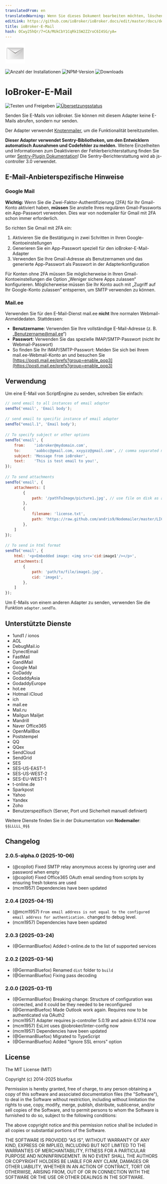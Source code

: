 ```yaml
---
translatedFrom: en
translatedWarning: Wenn Sie dieses Dokument bearbeiten möchten, löschen Sie bitte das Feld "translationsFrom". Andernfalls wird dieses Dokument automatisch erneut übersetzt
editLink: https://github.com/ioBroker/ioBroker.docs/edit/master/docs/de/adapterref/iobroker.email/README.md
title: ioBroker-E-Mail
hash: OCwy25hQr/7+CA/MUkCbY1CqRk1SW2ZZroC6I4SG/yA=
---
```

![Logo](../../../en/adapterref/iobroker.email/admin/email.png)

![Anzahl der Installationen](http://iobroker.live/badges/email-stable.svg)
![NPM-Version](http://img.shields.io/npm/v/iobroker.email.svg)
![Downloads](https://img.shields.io/npm/dm/iobroker.email.svg)

# IoBroker-E-Mail
![Testen und Freigeben](https://github.com/ioBroker/ioBroker.email/workflows/Test%20and%20Release/badge.svg) [![Übersetzungsstatus](https://weblate.iobroker.net/widgets/adapters/-/email/svg-badge.svg)](https://weblate.iobroker.net/engage/adapters/?utm_source=widget)

Senden Sie E-Mails von ioBroker. Sie können mit diesem Adapter keine E-Mails abrufen, sondern nur senden.

Der Adapter verwendet [Knotenmailer](https://github.com/nodemailer/nodemailer), um die Funktionalität bereitzustellen.

**Dieser Adapter verwendet Sentry-Bibliotheken, um den Entwicklern automatisch Ausnahmen und Codefehler zu melden.** Weitere Einzelheiten und Informationen zum Deaktivieren der Fehlerberichterstattung finden Sie unter [Sentry-Plugin Dokumentation](https://github.com/ioBroker/plugin-sentry#plugin-sentry)! Die Sentry-Berichterstattung wird ab js-controller 3.0 verwendet.

## E-Mail-Anbieterspezifische Hinweise
### Google Mail
**Wichtig:** Wenn Sie die Zwei-Faktor-Authentifizierung (2FA) für Ihr Gmail-Konto aktiviert haben, **müssen** Sie anstelle Ihres regulären Gmail-Passworts ein App-Passwort verwenden. Dies war von nodemailer für Gmail mit 2FA schon immer erforderlich.

So richten Sie Gmail mit 2FA ein:

1. Aktivieren Sie die Bestätigung in zwei Schritten in Ihren Google-Kontoeinstellungen
2. Generieren Sie ein App-Passwort speziell für den ioBroker-E-Mail-Adapter
3. Verwenden Sie Ihre Gmail-Adresse als Benutzernamen und das generierte App-Passwort als Passwort in der Adapterkonfiguration

Für Konten ohne 2FA müssen Sie möglicherweise in Ihren Gmail-Kontoeinstellungen die Option „Weniger sichere Apps zulassen“ konfigurieren. Möglicherweise müssen Sie Ihr Konto auch mit „Zugriff auf Ihr Google-Konto zulassen“ entsperren, um SMTP verwenden zu können.

### Mail.ee
Verwenden Sie für den E-Mail-Dienst mail.ee **nicht** Ihre normalen Webmail-Anmeldedaten. Stattdessen:

- **Benutzername**: Verwenden Sie Ihre vollständige E-Mail-Adresse (z. B. „Benutzername@mail.ee“)
- **Passwort**: Verwenden Sie das spezielle IMAP/SMTP-Passwort (nicht Ihr Webmail-Passwort)
- So finden Sie Ihr IMAP/SMTP-Passwort: Melden Sie sich bei Ihrem mail.ee-Webmail-Konto an und besuchen Sie [https://posti.mail.ee/prefs?group=enable_pop3](https://posti.mail.ee/prefs?group=enable_pop3)

## Verwendung
Um eine E-Mail von ScriptEngine zu senden, schreiben Sie einfach:

```js
// send email to all instances of email adapter
sendTo('email', 'Email body');

// send email to specific instance of email adapter
sendTo("email.1", 'Email body');

// To specify subject or other options
sendTo('email', {
    from:    'iobroker@mydomain.com',
    to:      'aabbcc@gmail.com, xxyyzz@gmail.com', // comma separated multiple recipients.
    subject: 'Message from ioBroker',
    text:    'This is test email to you!',
});

// To send attachments
sendTo('email', {
    attachments: [
        {
            path: '/pathToImage/picture1.jpg', // use file on disk as attachment
        },
        {
            filename: 'license.txt',
            path: 'https://raw.github.com/andris9/Nodemailer/master/LICENSE', // use URL as an attachment
        },
    ]
});

// To send in html format
sendTo('email', {
    html: '<p>Embedded image: <img src='cid:image1'/></p>',
    attachments:[
        {
            path: 'path/to/file/image1.jpg',
            cid: 'image1',
        },
    ]
});
```

Um E-Mails von einem anderen Adapter zu senden, verwenden Sie die Funktion `adapter.sendTo`.

## Unterstützte Dienste
- 1und1 / ionos
- AOL
- DebugMail.io
- DynectEmail
- FastMail
- GandiMail
- Google Mail
- GoDaddy
- GodaddyAsia
- GodaddyEurope
- hot.ee
- Hotmail
iCloud
- ich
- mail.ee
- Mail.ru
- Mailgun
Mailjet
- Mandrill
- Naver
Office365
- OpenMailBox
- Poststempel
- QQ
- QQex
- SendCloud
- SendGrid
- SES
- SES-US-EAST-1
- SES-US-WEST-2
- SES-EU-WEST-1
- t-online.de
- Sparkpost
- Yahoo
- Yandex
- Zoho
- Benutzerspezifisch (Server, Port und Sicherheit manuell definiert)

Weitere Dienste finden Sie in der Dokumentation von **Nodemailer**: `§§LLLLL_0§§`

## Changelog
<!--
  Placeholder for the next version (at the beginning of the line):
  ### **WORK IN PROGRESS**
-->
### 2.0.5-alpha.0 (2025-10-06)
* (@copilot) Fixed SMTP relay anonymous access by ignoring user and password when empty
* (@copilot) Fixed Office365 OAuth email sending from scripts by ensuring fresh tokens are used
* (mcm1957) Dependencies have been updated

### 2.0.4 (2025-04-15)
* (@mcm1957) `From email address is not equal to the configured email address for authentication.` changed to debug level.
* (mcm1957) Dependencies have been updated

### 2.0.3 (2025-03-24)
* (@GermanBluefox) Added t-online.de to the list of supported services

### 2.0.2 (2025-03-14)
* (@GermanBluefox) Renamed `dist` folder to `build`
* (@GermanBluefox) Fixing pass decoding

### 2.0.0 (2025-03-11)
* (@GermanBluefox) Breaking change: Structure of configuration was corrected, and it could be they needed to be reconfigured
* (@GermanBluefox) Made Outlook work again. Requires now to be authenticated via OAuth2
* (mcm1957) Adapter requires js-controller 5.0.19 and admin 6.17.14 now
* (mcm1957) EsLint uses @iobroker/linter-config now
* (mcm1957) Dependencies have been updated
* (@GermanBluefox) Migrated to TypeScript
* (@GermanBluefox) Added "Ignore SSL errors" option

## License

The MIT License (MIT)

Copyright (c) 2014-2025 bluefox

Permission is hereby granted, free of charge, to any person obtaining a copy
of this software and associated documentation files (the "Software"), to deal
in the Software without restriction, including without limitation the rights
to use, copy, modify, merge, publish, distribute, sublicense, and/or sell
copies of the Software, and to permit persons to whom the Software is
furnished to do so, subject to the following conditions:

The above copyright notice and this permission notice shall be included in
all copies or substantial portions of the Software.

THE SOFTWARE IS PROVIDED "AS IS", WITHOUT WARRANTY OF ANY KIND, EXPRESS OR
IMPLIED, INCLUDING BUT NOT LIMITED TO THE WARRANTIES OF MERCHANTABILITY,
FITNESS FOR A PARTICULAR PURPOSE AND NONINFRINGEMENT. IN NO EVENT SHALL THE
AUTHORS OR COPYRIGHT HOLDERS BE LIABLE FOR ANY CLAIM, DAMAGES OR OTHER
LIABILITY, WHETHER IN AN ACTION OF CONTRACT, TORT OR OTHERWISE, ARISING FROM,
OUT OF OR IN CONNECTION WITH THE SOFTWARE OR THE USE OR OTHER DEALINGS IN
THE SOFTWARE.